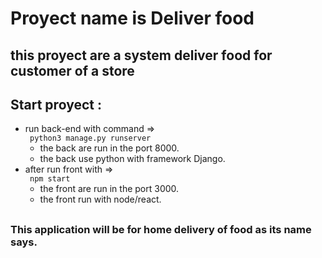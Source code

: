 # Proyect name is Deliver food

## this proyect are a system deliver food for customer of a store 

## Start proyect : 
- run back-end with command =>  
 <code> python3 manage.py runserver</code>
  - the back are run in the port 8000.
  - the back use python with framework Django.
- after run front with  =>  
 <code> npm start</code>
  - the front are run in the port 3000.
  - the front run with node/react.

## 

### This application will be for home delivery of food as its name says. 

